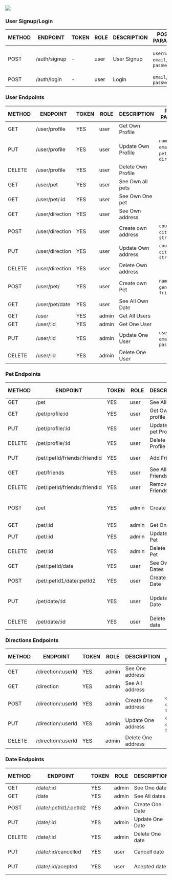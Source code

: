 
# ![](https://github.com/dearmascarlos/Proyect-2-PeTinder-/blob/main/logo_api_xl.png)

### User Signup/Login

METHOD | ENDPOINT                    | TOKEN | ROLE | DESCRIPTION           | POST PARAMS                             | RETURNS
-------|-----------------------------|-------|------|-----------------------|-----------------------------------------|--------------------
POST   | /auth/signup                | -     | user | User Signup           | `username`, `email`, `password`         | {msg: string, token: token }
POST   | /auth/login                 | -     | user | Login                 | `email`, `password`                     | `token`

### User Endpoints

METHOD | ENDPOINT                    | TOKEN | ROLE   | DESCRIPTION           | POST PARAMS                                  | RETURNS
-------|-----------------------------|-------|--------|-----------------------|----------------------------------------------|--------------------
GET    | /user/profile               | YES   | user   | Get Own Profile       |                                              | {user}
PUT    | /user/profile               | YES   | user   | Update Own Profile    |  `name`, `age`, `email`, `pets`, `direction` | 'Profile updated'
DELETE | /user/profile               | YES   | user   | Delete Own Profile    |                                              | 'Profile Removed'
GET    | /user/pet                   | YES   | user   | See Own all pets      |                                              | [{pet}]
GET    | /user/pet/:id               | YES   | user   | See Own One pet       |                                              | {pet}
GET    | /user/direction             | YES   | user   | See Own address       |                                              | {direction}
POST   | /user/direction             | YES   | user   | Create  own address   |  `country`, `city`, `street`                 | 'Address created'
PUT    | /user/direction             | YES   | user   | Update Own address    |  `country`, `city`, `street`                 |'Address updated'
DELETE | /user/direction             | YES   | user   | Delete Own address    |                                              |'Address removed'|
POST   | /user/pet/                  | YES   | user   | Create own Pet        |   `name`, `age`, `gender`, `friend`          | 'Pet created', {pet}
GET    | /user/pet/date              | YES   | user   | See All Own Date      |                                              | [{date}]
GET    | /user                       | YES   | admin  | Get All Users         |                                              | [users]
GET    | /user/:id                   | YES   | admin  | Get One User          |                                              | {user}
PUT    | /user/:id                   | YES   | admin  | Update One User       | `user_name`, `email`, `password`             | 'Profile updated'
DELETE | /user/:id                   | YES   | admin  | Delete One User       |                                              | 'User Removed'

### Pet Endpoints

METHOD | ENDPOINT                        | TOKEN | ROLE   | DESCRIPTION           | POST PARAMS                                  | RETURNS
-------|--------------------------------|-------|--------|-----------------------|----------------------------------------------|--------------------
GET    | /pet                          | YES   | user   | See All Pets          |                                              | [{pet}]
GET    | /pet/profile:id               | YES   | user   | Get Own Pet profile   |                                              | {pets} 
PUT    | /pet/profile/:id              | YES   | user   | Update Own pet Profile |  `name`, `age`, `gender`                   | 'Profile updated'
DELETE | /pet/profile/:id              | YES   | user   | Delete Own Profile    |                                              | 'Profile Removed'
PUT    | /pet/:petId/friends/:friendId | YES   | user   | Add Friend            |                                              | 'Friend Added'
GET    | /pet/friends                  | YES   | user   | See All Own Friends    |                                              | [friend]
DELETE | /pet/:petId/friends/:friendId | YES   | user   | Remove Own Friends      |                                              | 'Friend Removed'
POST   | /pet                          | YES   | admin   | Create Pet           |  `userId`, `name`, `age`, `gender`, `friend`  | 'Pet created'
GET    | /pet/:id                      | YES   | admin  | Get One Pet          |                                                 | {pet}
PUT    | /pet/:id                      | YES   | admin  | Update One Pet       | `pet_name`, `gender`                       | 'Profile updated'
DELETE  | /pet/:id                      | YES   | admin  | Delete One Pet       |                                                 | 'Pet Removed'
GET     | /pet/:petId/date             | YES   | user   | See Own Pet Dates   |  query params                                     | [{date}]        
POST    | /pet/:petId1/date/:petId2    | YES   | user   | Create Own Date     |  `meetPoint`, `date`                              | 'Date created'
PUT     | /pet/date/:id                | YES   | user    | Update Own Date    |  `meetPoint`, `date`, `petId1`, `petId2`         | 'Date updated'
DELETE  | /pet/date/:id                | YES   | user    | Delete Own date     |                                                  |'Date removed'|

### Directions Endpoints

METHOD | ENDPOINT                    | TOKEN | ROLE   | DESCRIPTION          | POST PARAMS                                   | RETURNS
-------|-----------------------------|-------|--------|----------------------|-----------------------------------------------|--------------------
GET    | /direction/:userId          | YES   | admin   | See One address     |                                               | {direction}
GET    | /direction                  | YES   | admin   | See All address     |                                               | [{direction}]
POST   | /direction/:userId          | YES   | admin   | Create One address  |  `country`, `city`, `street`                  | 'Address created'
PUT    | /direction/:userId         | YES   | admin    | Update One address   |  `country`, `city`, `street`                 |'Address updated'
DELETE | /direction/:userId          | YES   | admin    | Delete One address  |                                              |'Address removed'|

### Date Endpoints

METHOD  | ENDPOINT                    | TOKEN | ROLE   | DESCRIPTION          | POST PARAMS                                           | RETURNS
--------|-----------------------------|-------|--------|----------------------|------------------------------------------------------|--------------------
GET     | /date/:id                   | YES   | admin   | See One date       |                                                        | {date}
GET     | /date                       | YES   | admin   | See All dates      |                                                        | [{date}]
POST    | /date/:petId1/:petId2       | YES   | admin   | Create One Date    |  `meetPoint`, `date`                                   | 'Date created'
PUT     | /date/:id                   | YES   | admin   | Update One Date    |  `meetPoint`, `date`                                   | 'Date updated'
DELETE  | /date/:id                   | YES   | admin   | Delete One date    |                                                        |'Date removed'|
PUT     | /date/:id/cancelled         | YES   | user    | Cancell date       |                                                        | 'Date cancelled' |
PUT     | /date/:id/acepted           | YES   | user    | Acepted date       |                                                        | 'Date acepted' |





